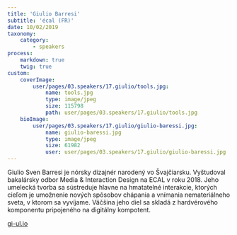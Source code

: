 ```yaml
---
title: 'Giulio Barresi'
subtitle: 'écal (FR)'
date: 10/02/2019
taxonomy:
    category:
        - speakers
process:
    markdown: true
    twig: true
custom:
    coverImage:
        user/pages/03.speakers/17.giulio/tools.jpg:
            name: tools.jpg
            type: image/jpeg
            size: 115798
            path: user/pages/03.speakers/17.giulio/tools.jpg
    bioImage:
        user/pages/03.speakers/17.giulio/giulio-baressi.jpg:
            name: giulio-baressi.jpg
            type: image/jpeg
            size: 61982
            user: user/pages/03.speakers/17.giulio/giulio-baressi.jpg
---
```


Giulio Sven Barresi je nórsky dizajnér narodený vo Švajčiarsku. Vyštudoval bakalársky odbor Media & Interaction Design na ECAL v roku 2018. Jeho umelecká tvorba sa sústreduje hlavne na hmatatelné interakcie, ktorých cieľom je umožnenie nových spôsobov chápania a vnímania nemateriálneho sveta, v ktorom sa vyvíjame.
Väčšina jeho diel sa skladá z hardvérového komponentu pripojeného na digitálny kompotent.

[gi-ul.io](http://gi-ul.io)